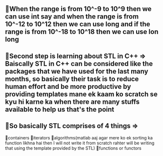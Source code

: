 ## 🚀When the range is from 10^-9 to 10^9 then we can use int say and when the range is from 10^-12 to 10^12 then we can use long and if the range is from 10^-18 to 10^18 then we can use lon long 

## 🚀Second step is learning about STL in C++ => Baiscally STL in C++ can be considered like the packages that we have used for the last many months, so basically their task is to reduce human effort and be more productive by providing templates mane ek kaam ko scratch se kyu hi karne ka when there are many stuffs available to help us that's the point

## 🚀So basically STL comprises of 4 things =>
🚀containers
🚀iterators
🚀algorithms(matlab aaj agar mere ko ek sorting ka function likhna hai then I will not write it from scratch rahter will be writing that using the template provided by the STL)
🚀functions or functors